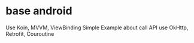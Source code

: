 # base android
Use Koin, MVVM, ViewBinding
Simple Example about call API use OkHttp, Retrofit, Couroutine
